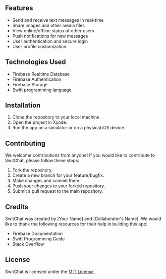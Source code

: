 ## Features

- Send and receive text messages in real-time
- Share images and other media files
- View online/offline status of other users
- Push notifications for new messages
- User authentication and secure login
- User profile customization

## Technologies Used

- Firebase Realtime Database
- Firebase Authentication
- Firebase Storage
- Swift programming language

## Installation

1. Clone the repository to your local machine.
2. Open the project in Xcode.
3. Run the app on a simulator or on a physical iOS device.

## Contributing

We welcome contributions from anyone! If you would like to contribute to SwitChat, please follow these steps:

1. Fork the repository.
2. Create a new branch for your feature/bugfix.
3. Make changes and commit them.
4. Push your changes to your forked repository.
5. Submit a pull request to the main repository.

## Credits

SwitChat was created by [Your Name] and [Collaborator's Name]. We would like to thank the following resources for their help in building this app:

- Firebase Documentation
- Swift Programming Guide
- Stack Overflow

## License

SwitChat is licensed under the [MIT License](https://opensource.org/licenses/MIT).
